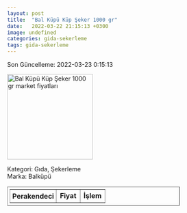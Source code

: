 ```yaml
---
layout: post
title:  "Bal Küpü Küp Şeker 1000 gr"
date:   2022-03-22 21:15:13 +0300
image: undefined
categories: gida-sekerleme
tags: gida-sekerleme
---
```


Son Güncelleme: 2022-03-23 0:15:13

<img src="undefined" width="200" alt="Bal Küpü Küp Şeker 1000 gr market fiyatları" />

Kategori: Gıda, Şekerleme
<br />
Marka: Balküpü

<table border="1" style="padding: 5px;width:80%;">
  <tr>
    <td style="padding: 5px;"><strong>Perakendeci</strong></td>
    <td><strong>Fiyat</strong></td>
    <td><strong>İşlem</strong></td>
  </tr>
  
</table>
